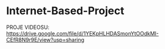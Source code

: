 # Internet-Based-Project

PROJE VIDEOSU: https://drive.google.com/file/d/1YEKpHLHDASmonYtOOdkMI-CEfR8N9r9E/view?usp=sharing
